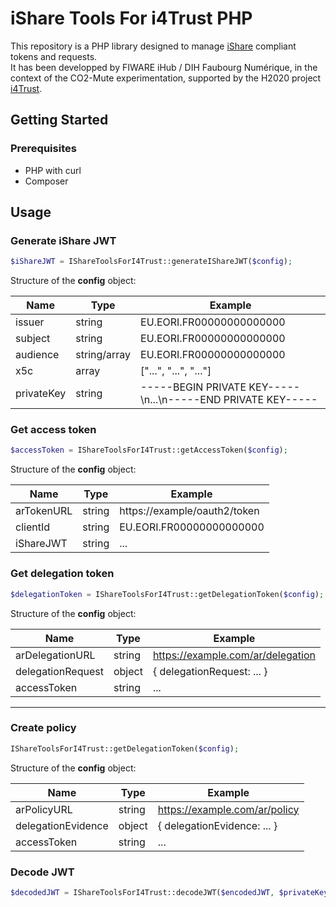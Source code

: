 # iShare Tools For i4Trust PHP

This repository is a PHP library designed to manage [iShare](https://dev.ishare.eu/index.html) compliant tokens and requests.<br>
It has been developped by FIWARE iHub / DIH Faubourg Numérique, in the context of the CO2-Mute experimentation, supported by the H2020 project [i4Trust](https://i4trust.org/).

## Getting Started

### Prerequisites

- PHP with curl
- Composer

## Usage

### Generate iShare JWT

```php
$iShareJWT = IShareToolsForI4Trust::generateIShareJWT($config);
```

Structure of the **config** object:

| Name       | Type         | Example                                                     |
|------------|--------------|-------------------------------------------------------------|
| issuer     | string       | EU.EORI.FR00000000000000                                    |
| subject    | string       | EU.EORI.FR00000000000000                                    |
| audience   | string/array | EU.EORI.FR00000000000000                                    |
| x5c        | array        | ["...", "...", "..."]                                       |
| privateKey | string       | -----BEGIN PRIVATE KEY-----\n...\n-----END PRIVATE KEY----- |


### Get access token

```php
$accessToken = IShareToolsForI4Trust::getAccessToken($config);
```

Structure of the **config** object:

| Name       | Type   | Example                      |
|------------|--------|------------------------------|
| arTokenURL | string | https://example/oauth2/token |
| clientId   | string | EU.EORI.FR00000000000000     |
| iShareJWT  | string | ...                          |

### Get delegation token

```php
$delegationToken = IShareToolsForI4Trust::getDelegationToken($config);
```

Structure of the **config** object:

| Name              | Type   | Example                           |
|-------------------|--------|-----------------------------------|
| arDelegationURL   | string | https://example.com/ar/delegation |
| delegationRequest | object | { delegationRequest: ... }        |
| accessToken       | string | ...                               |

<hr>

### Create policy

```php
IShareToolsForI4Trust::getDelegationToken($config);
```

Structure of the **config** object:

| Name               | Type   | Example                       |
|--------------------|--------|-------------------------------|
| arPolicyURL        | string | https://example.com/ar/policy |
| delegationEvidence | object | { delegationEvidence: ... }   |
| accessToken        | string | ...                           |

### Decode JWT

```php
$decodedJWT = IShareToolsForI4Trust::decodeJWT($encodedJWT, $privateKey);
```

